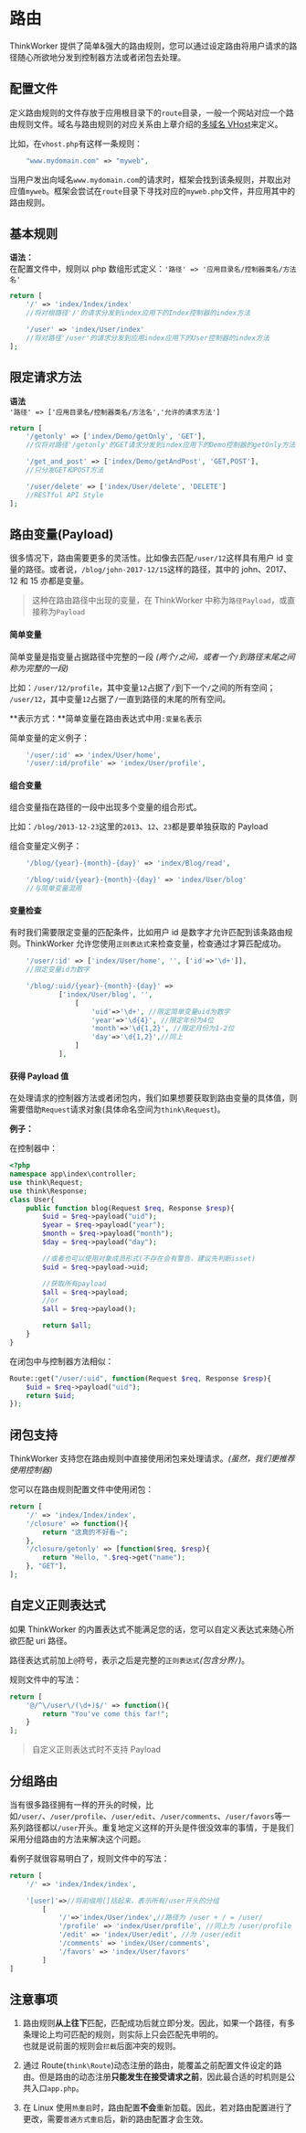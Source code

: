 # 路由

ThinkWorker 提供了简单&强大的路由规则，您可以通过设定路由将用户请求的路径随心所欲地分发到控制器方法或者闭包去处理。

## 配置文件

定义路由规则的文件存放于应用根目录下的`route`目录，一般一个网站对应一个路由规则文件。域名与路由规则的对应关系由上章介绍的[多域名 VHost](./vhost.md)来定义。

比如，在`vhost.php`有这样一条规则：

```php
    "www.mydomain.com" => "myweb",
```

当用户发出向域名`www.mydomain.com`的请求时，框架会找到该条规则，并取出对应值`myweb`。框架会尝试在`route`目录下寻找对应的`myweb.php`文件，并应用其中的路由规则。

## 基本规则

**语法：**<br>
在配置文件中，规则以 php 数组形式定义：`'路径' => '应用目录名/控制器类名/方法名'`

```php
return [
    '/' => 'index/Index/index'
    //将对根路径'/'的请求分发到index应用下的Index控制器的index方法

    '/user' => 'index/User/index'
    //将对路径'/user'的请求分发到应用index应用下的User控制器的index方法
];
```

## 限定请求方法

**语法**<br>
`'路径' => ['应用目录名/控制器类名/方法名','允许的请求方法']`

```php
return [
    '/getonly' => ['index/Demo/getOnly', 'GET'],
    //仅将对路径'/getonly'的GET请求分发到index应用下的Demo控制器的getOnly方法

    '/get_and_post' => ['index/Demo/getAndPost', 'GET,POST'],
    //只分发GET和POST方法

    '/user/delete' => ['index/User/delete', 'DELETE']
    //RESTful API Style
];
```

## 路由变量(Payload)

很多情况下，路由需要更多的灵活性。比如像去匹配`/user/12`这样具有用户 id 变量的路径。或者说，`/blog/john-2017-12/15`这样的路径，其中的 john、2017、12 和 15 亦都是变量。

> 这种在路由路径中出现的变量，在 ThinkWorker 中称为`路径Payload`，或直接称为`Payload`

#### 简单变量

简单变量是指变量占据路径中完整的一段 _(两个`/`之间，或者一个`/`到路径末尾之间称为完整的一段)_

比如：`/user/12/profile`，其中变量`12`占据了`/`到下一个`/`之间的所有空间；
`/user/12`，其中变量`12`占据了`/`一直到路径的末尾的所有空间。

**表示方式：**简单变量在路由表达式中用`:变量名`表示

简单变量的定义例子：

```php
    '/user/:id' => 'index/User/home',
    '/user/:id/profile' => 'index/User/profile',

```

#### 组合变量

组合变量指在路径的一段中出现多个变量的组合形式。

比如：`/blog/2013-12-23`这里的`2013`、`12`、`23`都是要单独获取的 Payload

组合变量定义例子：

```php
    '/blog/{year}-{month}-{day}' => 'index/Blog/read',

    '/blog/:uid/{year}-{month}-{day}' => 'index/User/blog'
    //与简单变量混用
```

#### 变量检查

有时我们需要限定变量的匹配条件，比如用户 id 是数字才允许匹配到该条路由规则。ThinkWorker 允许您使用`正则表达式`来检查变量，检查通过才算匹配成功。

```php
    '/user/:id' => ['index/User/home', '', ['id'=>'\d+']],
    //限定变量id为数字

    '/blog/:uid/{year}-{month}-{day}' =>
            ['index/User/blog', '',
                [
                    'uid'=>'\d+', //限定简单变量uid为数字
                    'year'=>'\d{4}', //限定年份为4位
                    'month'=>'\d{1,2}', //限定月份为1-2位
                    'day'=>'\d{1,2}',//同上
                ]
            ],
```

#### 获得 Payload 值

在处理请求的控制器方法或者闭包内，我们如果想要获取到路由变量的具体值，则需要借助`Request`请求对象(具体命名空间为`think\Request`)。

**例子：**

在控制器中：

```php
<?php
namespace app\index\controller;
use think\Request;
use think\Response;
class User{
    public function blog(Request $req, Response $resp){
        $uid = $req->payload("uid");
        $year = $req->payload("year");
        $month = $req->payload("month");
        $day = $req->payload("day");

        //或者也可以使用对象成员形式(不存在会有警告，建议先判断isset)
        $uid = $req->payload->uid;

        //获取所有payload
        $all = $req->payload;
        //or
        $all = $req->payload();

        return $all;
    }
}

```

在闭包中与控制器方法相似：

```php
Route::get("/user/:uid", function(Request $req, Response $resp){
    $uid = $req->payload("uid");
    return $uid;
});
```

## 闭包支持

ThinkWorker 支持您在路由规则中直接使用闭包来处理请求。_(虽然，我们更推荐使用控制器)_

您可以在路由规则配置文件中使用闭包：

```php
return [
    '/' => 'index/Index/index',
    '/closure' => function(){
        return "这真的不好看~";
    },
    '/closure/getonly' => [function($req, $resp){
        return "Hello, ".$req->get("name");
    }, "GET"],
];
```

## 自定义正则表达式

如果 ThinkWorker 的内置表达式不能满足您的话，您可以自定义表达式来随心所欲匹配 uri 路径。

路径表达式前加上`@`符号，表示之后是完整的`正则表达式`_(包含分界`/`)_。

规则文件中的写法：

```php
return [
    '@/^\/user\/(\d+)$/' => function(){
        return "You've come this far!";
    }
];
```

> 自定义正则表达式时不支持 Payload

## 分组路由

当有很多路径拥有一样的开头的时候，比如`/user/`、`/user/profile`、`/user/edit`、`/user/comments`、`/user/favors`等一系列路径都以`/user`开头。重复地定义这样的开头是件很没效率的事情，于是我们采用分组路由的方法来解决这个问题。

看例子就很容易明白了，规则文件中的写法：

```php
return [
    '/' => 'index/Index/index',

    '[user]'=>//将前缀用[]括起来，表示所有/user开头的分组
        [
            '/'=>'index/User/index',//路径为 /user + / = /user/
            '/profile' => 'index/User/profile', //同上为 /user/profile
            '/edit' => 'index/User/edit', //为 /user/edit
            '/comments' => 'index/User/comments',
            '/favors' => 'index/User/favors'
        ]
]
```

## 注意事项

1. 路由规则**从上往下**匹配，匹配成功后就立即分发。因此，如果一个路径，有多条理论上均可匹配的规则，则实际上只会匹配先申明的。<br>
   也就是说前面的规则会`拦截`后面冲突的规则。

2. 通过 Route(`think\Route`)动态注册的路由，能覆盖之前配置文件设定的路由。但是路由的动态注册**只能发生在接受请求之前**，因此最合适的时机则是公共入口`app.php`。

3. 在 Linux 使用`热重启`时，路由配置**不会**重新加载。因此，若对路由配置进行了更改，需要`普通方式重启`后，新的路由配置才会生效。
